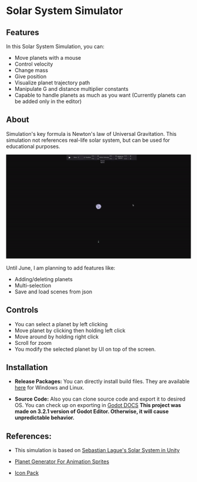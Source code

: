 # Solar System Simulator 

## Features
In this Solar System Simulation, you can:
  - Move planets with a mouse
  - Control velocity
  - Change mass
  - Give position
  - Visualize planet trajectory path
  - Manipulate G and distance multiplier constants
  - Capable to handle planets as much as you want (Currently planets can be added only in the editor)

## About
  Simulation's key formula is Newton's law of Universal Gravitation. This simulation not references real-life solar system, but can be used for educational purposes. 

![Solar Planet Simulator Gif](Pictures/gif.gif)

 Until June, I am planning to add features like:
  - Adding/deleting planets
  - Multi-selection
  - Save and load scenes from json

## Controls
- You can select a planet by left clicking
- Move planet by clicking then holding left click 
- Move around by holding right click
- Scroll for zoom
- You modify the selected planet by UI on top of the screen.  
  
## Installation

- __Release Packages:__ 
  You can directly install build files. They are available [here](https://github.com/KozhaAkhmet/solar-system-in-godot/releases/tag/0.1) for Windows and Linux.

- __Source Code:__
  Also you can clone source code and export it to desired OS. You can check up on exporting in [Godot DOCS](https://docs.godotengine.org/en/stable/tutorials/export/exporting_projects.html)
  **This project was made on 3.2.1 version of Godot Editor. Otherwise, it will cause unpredictable behavior.**


## References:
- This simulation is based on [Sebastian Lague's Solar System in Unity](https://github.com/SebLague/Solar-System/tree/Episode_01)
  
- [Planet Generator For Animation Sprites](https://deep-fold.itch.io/pixel-planet-generator)
- [Icon Pack](https://gamedeveloperstudio.itch.io/icon-pack)